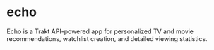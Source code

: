 # echo
Echo is a Trakt API-powered app for personalized TV and movie recommendations, watchlist creation, and detailed viewing statistics.
